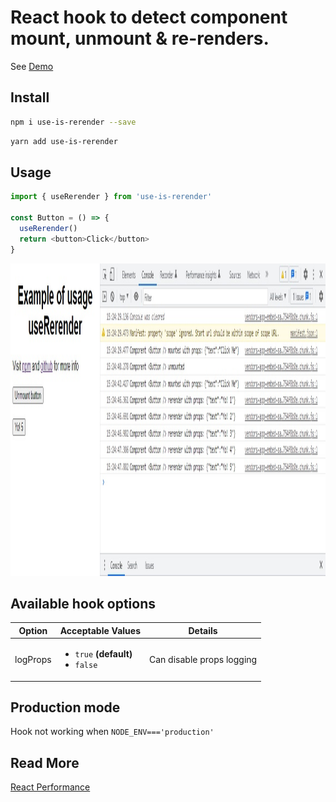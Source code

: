 # React hook to detect component mount, unmount & re-renders.

See [Demo](https://codesandbox.io/s/gallant-hopper-jzjp2w?file=/src/Button.tsx)

## Install

```bash
npm i use-is-rerender --save
```

```bash
yarn add use-is-rerender
```

## Usage

```javascript
import { useRerender } from 'use-is-rerender'

const Button = () => {
  useRerender()
  return <button>Click</button>
}
```

<img src="https://github.com/geobde/useRerender/blob/main/demo.jpg" width="900" height="500">

## Available hook options

Option   | Acceptable&nbsp;Values                                                       | Details
---------|------------------------------------------------------------------------------|---
logProps | <ul><li><code>true</code>&nbsp;**(default)**</li><li><code>false</code></ul> | Can disable props logging    

## Production mode
Hook not working when `NODE_ENV==='production'`


## Read More
[React Performance](https://medium.com/@geobde/react-performance-91d84678c613)

